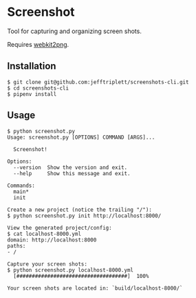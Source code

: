 # Screenshot

Tool for capturing and organizing screen shots.

Requires [webkit2png](http://www.paulhammond.org/webkit2png/).

## Installation

```shell
$ git clone git@github.com:jefftriplett/screenshots-cli.git
$ cd screenshots-cli
$ pipenv install
```

## Usage

```shell
$ python screenshot.py
Usage: screenshot.py [OPTIONS] COMMAND [ARGS]...

  Screenshot!

Options:
  --version  Show the version and exit.
  --help     Show this message and exit.

Commands:
  main*
  init

Create a new project (notice the trailing "/"):
$ python screenshot.py init http://localhost:8000/

View the generated project/config:
$ cat localhost-8000.yml
domain: http://localhost:8000
paths:
- /

Capture your screen shots:
$ python screenshot.py localhost-8000.yml
  [####################################]  100%

Your screen shots are located in: `build/localhost-8000/`
```
